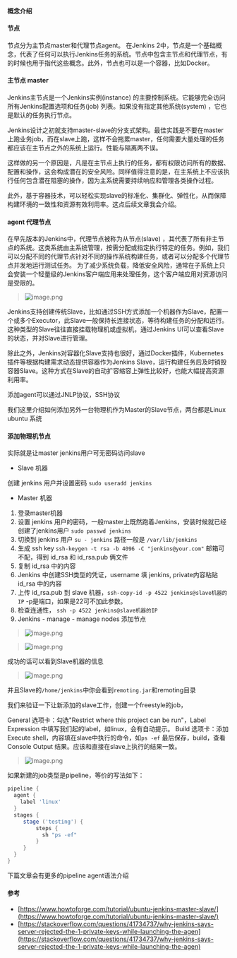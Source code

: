 #### 概念介绍

#### 节点
节点分为主节点master和代理节点agent。
在Jenkins 2中，节点是一个基础概念，代表了任何可以执行Jenkins任务的系统。节点中包含主节点和代理节点，有的时候也用于指代这些概念。此外，节点也可以是一个容器，比如Docker。

#### 主节点 master
Jenkins主节点是一个Jenkins实例(instance) 的主要控制系统。它能够完全访问所有Jenkins配置选项和任务(job) 列表。如果没有指定其他系统(system) ，它也是默认的任务执行节点。

Jenkins设计之初就支持master-slave的分支式架构。最佳实践是不要在master上跑业务job，而在slave上跑，这样不会拖累master，任何需要大量处理的任务都应该在主节点之外的系统上运行。性能与隔离两不误。

这样做的另一个原因是，凡是在主节点上执行的任务，都有权限访问所有的数据、配置和操作，这会构成潜在的安全风险。同样值得注意的是，在主系统上不应该执行任何包含潜在阻塞的操作，因为主系统需要持续响应和管理各类操作过程。

此外，基于容器技术，可以轻松实现slave的标准化、集群化、弹性化，从而保障构建环境的一致性和资源有效利用率。这点后续文章我会介绍。

#### agent 代理节点
在早先版本的Jenkins中，代理节点被称为从节点(slave) ，其代表了所有非主节点的系统。这类系统由主系统管理，按需分配或指定执行特定的任务。例如，我们可以分配不同的代理节点针对不同的操作系统构建任务，或者可以分配多个代理节点并发地运行测试任务。
为了减少系统负载，降低安全风险，通常在子系统上只会安装一个轻量级的Jenkins客户端应用来处理任务，这个客户端应用对资源访问是受限的。

> ![image.png](https://hexo-blog.pek3b.qingstor.com/upload_images/71414-97ed71c29d20c975.png?imageMogr2/auto-orient/strip%7CimageView2/2/w/1240)

Jenkins支持创建传统Slave，比如通过SSH方式添加一个机器作为Slave，配置一个或多个Executor，此Slave一般保持长连接状态，等待构建任务的分配和运行。这种类型的Slave往往直接挂载物理机或虚拟机，通过Jenkins UI可以查看Slave的状态，并对Slave进行管理。

除此之外，Jenkins对容器化Slave支持也很好，通过Docker插件，Kubernetes插件等根据构建需求动态提供容器作为Jenkins Slave，运行构建任务后及时销毁容器Slave。这种方式在Slave的自动扩容缩容上弹性比较好，也能大幅提高资源利用率。

添加agent可以通过JNLP协议，SSH协议

我们这里介绍如何添加另外一台物理机作为Master的Slave节点，两台都是Linux ubuntu 系统

####  添加物理机节点
实际就是让master jenkins用户可无密码访问slave

* Slave 机器

创建 jenkins 用户并设置密码 `sudo useradd jenkins`

* Master 机器

1. 登录master机器
2. 设置 jenkins 用户的密码，一般master上既然跑着Jenkins，安装时候就已经创建了jenkins用户  `sudo passwd jenkins`
3. 切换到 jenkins 用户 `su - jenkins` 路径一般是 `/var/lib/jenkins`
4. 生成 ssh key `ssh-keygen -t rsa -b 4096 -C "jenkins@your.com"` 邮箱可不配，得到 id_rsa 和 id_rsa.pub 俩文件
5. 复制 id_rsa 中的内容
6. Jenkins 中创建SSH类型的凭证，username 填 jenkins, private内容粘贴 id_rsa 中的内容
7. 上传 id_rsa.pub 到 slave 机器，`ssh-copy-id -p 4522 jenkins@slave机器的IP` -p是端口，如果是22可不加此参数。
8. 检查连通性， `ssh -p 4522 jenkins@slave机器的IP`
9. Jenkins - manage - manage nodes 添加节点

>  ![image.png](https://hexo-blog.pek3b.qingstor.com/upload_images/71414-0ca64b6ba31e4519.png?imageMogr2/auto-orient/strip%7CimageView2/2/w/1240)

>  ![image.png](https://hexo-blog.pek3b.qingstor.com/upload_images/71414-39905a4184d77b0b.png?imageMogr2/auto-orient/strip%7CimageView2/2/w/1240)

成功的话可以看到Slave机器的信息
> ![image.png](https://hexo-blog.pek3b.qingstor.com/upload_images/71414-f77c208f48134ec1.png?imageMogr2/auto-orient/strip%7CimageView2/2/w/1240)

并且Slave的`/home/jenkins`中你会看到`remoting.jar`和remoting目录

我们来验证一下让新添加的slave工作，创建一个freestyle的job，

General 选项卡：勾选"Restrict where this project can be run"，Label Expression 中填写我们起的label，如linux，会有自动提示。
Build 选项卡：添加 Execute shell，内容填在slave中执行的命令，如`ps -ef`
最后保存，build，查看 Console Output 结果。应该和直接在slave上执行的结果一致。

> ![image.png](https://hexo-blog.pek3b.qingstor.com/upload_images/71414-557272ff5d41c9e2.png?imageMogr2/auto-orient/strip%7CimageView2/2/w/1240)

如果新建的job类型是pipeline，等价的写法如下：
```groovy
pipeline {
  agent {
    label 'linux'
  }
  stages {
     stage ('testing') {
         steps {
           sh "ps -ef"
         }
     }
  }
}
```
下篇文章会有更多的pipeline agent语法介绍

#### 参考
* [https://www.howtoforge.com/tutorial/ubuntu-jenkins-master-slave/](https://www.howtoforge.com/tutorial/ubuntu-jenkins-master-slave/)
* [https://stackoverflow.com/questions/41734737/why-jenkins-says-server-rejected-the-1-private-keys-while-launching-the-agen](https://stackoverflow.com/questions/41734737/why-jenkins-says-server-rejected-the-1-private-keys-while-launching-the-agen)
